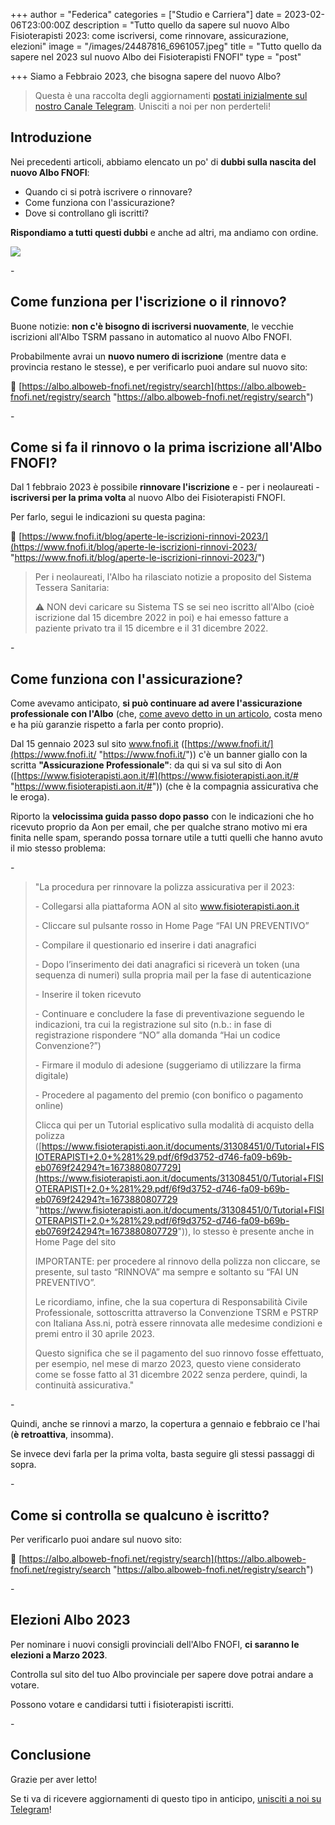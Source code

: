 +++
author = "Federica"
categories = ["Studio e Carriera"]
date = 2023-02-06T23:00:00Z
description = "Tutto quello da sapere sul nuovo Albo Fisioterapisti 2023: come iscriversi, come rinnovare, assicurazione, elezioni"
image = "/images/24487816_6961057.jpeg"
title = "Tutto quello da sapere nel 2023 sul nuovo Albo dei Fisioterapisti FNOFI"
type = "post"

+++
Siamo a Febbraio 2023, che bisogna sapere del nuovo Albo?

> Questa è una raccolta degli aggiornamenti [postati inizialmente sul nostro Canale Telegram](https://t.me/fisioterapisti_official "Fisioterapisti Official"). Unisciti a noi per non perderteli!

## Introduzione

Nei precedenti articoli, abbiamo elencato un po' di **dubbi sulla nascita del nuovo Albo FNOFI**: 

* Quando ci si potrà iscrivere o rinnovare?
* Come funziona con l'assicurazione?
* Dove si controllano gli iscritti?

**Rispondiamo a tutti questi dubbi** e anche ad altri, ma andiamo con ordine.

![](https://www.fnofi.it/wp-content/uploads/2023/01/iscrizioni-fnofi-2023.jpeg)

\-

## Come funziona per l'iscrizione o il rinnovo?

Buone notizie: **non c'è bisogno di iscriversi nuovamente**, le vecchie iscrizioni all'Albo TSRM passano in automatico al nuovo Albo FNOFI.

Probabilmente avrai un **nuovo numero di iscrizione** (mentre data e provincia restano le stesse), e per verificarlo puoi andare sul nuovo sito:

📲 [https://albo.alboweb-fnofi.net/registry/search](https://albo.alboweb-fnofi.net/registry/search "https://albo.alboweb-fnofi.net/registry/search")

\-

## Come si fa il rinnovo o la prima iscrizione all'Albo FNOFI?

Dal 1 febbraio 2023 è possibile **rinnovare l'iscrizione** e - per i neolaureati - **iscriversi per la prima volta** al nuovo Albo dei Fisioterapisti FNOFI. 

Per farlo, segui le indicazioni su questa pagina:

📲 [https://www.fnofi.it/blog/aperte-le-iscrizioni-rinnovi-2023/](https://www.fnofi.it/blog/aperte-le-iscrizioni-rinnovi-2023/ "https://www.fnofi.it/blog/aperte-le-iscrizioni-rinnovi-2023/")

> Per i neolaureati, l'Albo ha rilasciato notizie a proposito del Sistema Tessera Sanitaria:
>
> ⚠️ NON devi caricare su Sistema TS se sei neo iscritto all'Albo (cioè iscrizione dal 15 dicembre 2022 in poi) e hai emesso fatture a paziente privato tra il 15 dicembre e il 31 dicembre 2022.

\-

## Come funziona con l'assicurazione? 

Come avevamo anticipato, **si può continuare ad avere l'assicurazione professionale con l'Albo** (che, [come avevo detto in un articolo](https://fisioterapisti.org/parliamo-di-assicurazione-professionale-per-fisioterapisti/ "Parliamo di assicurazione professionale per fisioterapisti"), costa meno e ha più garanzie rispetto a farla per conto proprio).

Dal 15 gennaio 2023 sul sito www.fnofi.it ([https://www.fnofi.it/](https://www.fnofi.it/ "https://www.fnofi.it/")) c'è un banner giallo con la scritta **"Assicurazione Professionale"**: da qui si va sul sito di Aon ([https://www.fisioterapisti.aon.it/#](https://www.fisioterapisti.aon.it/# "https://www.fisioterapisti.aon.it/#")) (che è la compagnia assicurativa che le eroga).

Riporto la **velocissima guida passo dopo passo** con le indicazioni che ho ricevuto proprio da Aon per email, che per qualche strano motivo mi era finita nelle spam, sperando possa tornare utile a tutti quelli che hanno avuto il mio stesso problema:

\-

> "La procedura per rinnovare la polizza assicurativa per il 2023:
>
> \- Collegarsi alla piattaforma AON al sito www.fisioterapisti.aon.it
>
> \- Cliccare sul pulsante rosso in Home Page “FAI UN PREVENTIVO”
>
> \- Compilare il questionario ed inserire i dati anagrafici
>
> \- Dopo l’inserimento dei dati anagrafici si riceverà un token (una sequenza di numeri) sulla propria mail per la fase di autenticazione
>
> \- Inserire il token ricevuto
>
> \- Continuare e concludere la fase di preventivazione seguendo le indicazioni, tra cui la registrazione sul sito (n.b.: in fase di registrazione rispondere “NO” alla domanda “Hai un codice Convenzione?”)
>
> \- Firmare il modulo di adesione (suggeriamo di utilizzare la firma digitale)
>
> \- Procedere al pagamento del premio (con bonifico o pagamento online)
>
>   
> Clicca qui per un Tutorial esplicativo sulla modalità di acquisto della polizza ([https://www.fisioterapisti.aon.it/documents/31308451/0/Tutorial+FISIOTERAPISTI+2.0+%281%29.pdf/6f9d3752-d746-fa09-b69b-eb0769f24294?t=1673880807729](https://www.fisioterapisti.aon.it/documents/31308451/0/Tutorial+FISIOTERAPISTI+2.0+%281%29.pdf/6f9d3752-d746-fa09-b69b-eb0769f24294?t=1673880807729 "https://www.fisioterapisti.aon.it/documents/31308451/0/Tutorial+FISIOTERAPISTI+2.0+%281%29.pdf/6f9d3752-d746-fa09-b69b-eb0769f24294?t=1673880807729")), lo stesso è presente anche in Home Page del sito
>
>   
> IMPORTANTE: per procedere al rinnovo della polizza non cliccare, se presente, sul tasto “RINNOVA” ma sempre e soltanto su “FAI UN PREVENTIVO”.
>
> Le ricordiamo, infine, che la sua copertura di Responsabilità Civile Professionale, sottoscritta attraverso la Convenzione TSRM e PSTRP con Italiana Ass.ni, potrà essere rinnovata alle medesime condizioni e premi entro il 30 aprile 2023.
>
>   
> Questo significa che se il pagamento del suo rinnovo fosse effettuato, per esempio, nel mese di marzo 2023, questo viene considerato come se fosse fatto al 31 dicembre 2022 senza perdere, quindi, la continuità assicurativa."

\-

Quindi, anche se rinnovi a marzo, la copertura a gennaio e febbraio ce l'hai (**è retroattiva**, insomma).

Se invece devi farla per la prima volta, basta seguire gli stessi passaggi di sopra.

\-

## Come si controlla se qualcuno è iscritto?

Per verificarlo puoi andare sul nuovo sito:

📲 [https://albo.alboweb-fnofi.net/registry/search](https://albo.alboweb-fnofi.net/registry/search "https://albo.alboweb-fnofi.net/registry/search")

\-

## Elezioni Albo 2023

Per nominare i nuovi consigli provinciali dell'Albo FNOFI, **ci saranno le elezioni a Marzo 2023**.

Controlla sul sito del tuo Albo provinciale per sapere dove potrai andare a votare. 

Possono votare e candidarsi tutti i fisioterapisti iscritti.

\-

## Conclusione

Grazie per aver letto!

Se ti va di ricevere aggiornamenti di questo tipo in anticipo, [unisciti a noi su Telegram](https://t.me/fisioterapisti_official "Fisioterapisti Official")! 